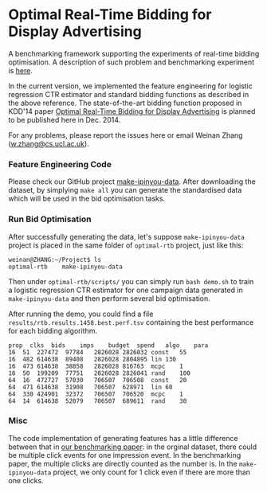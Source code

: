 Optimal Real-Time Bidding for Display Advertising
===========

A benchmarking framework supporting the experiments of real-time bidding optimisation. A description of such problem and benchmarking experiment is [here](http://arxiv.org/abs/1407.7073).

In the current version, we implemented the feature engineering for logistic regression CTR estimator and standard bidding functions as described in the above reference. The state-of-the-art bidding function proposed in KDD'14 paper [Optimal Real-Time Bidding for Display Advertising](http://www0.cs.ucl.ac.uk/staff/w.zhang/papers/ortb-kdd.pdf) is planned to be published here in Dec. 2014.

For any problems, please report the issues here or email Weinan Zhang (w.zhang@cs.ucl.ac.uk).

### Feature Engineering Code
Please check our GitHub project [make-ipinyou-data](https://github.com/wnzhang/make-ipinyou-data). After downloading the dataset, by simplying `make all` you can generate the standardised data which will be used in the bid optimisation tasks.

### Run Bid Optimisation
After successfully generating the data, let's suppose `make-ipinyou-data` project is placed in the same folder of `optimal-rtb` project, just like this:
```
weinan@ZHANG:~/Project$ ls
optimal-rtb    make-ipinyou-data
```
Then under `optimal-rtb/scripts/` you can simply run `bash demo.sh` to train a logistic regression CTR estimator for one campaign data generated in `make-ipinyou-data` and then perform several bid optimisation.

After running the demo, you could find a file `results/rtb.results.1458.best.perf.tsv` containing the best performance for each bidding algorithm.
```
prop  clks	bids	imps	budget	spend	algo	para
16  51	227472	97784	2826028	2826032	const	55
16	482	614638	89408	2826028	2804895	lin	130
16	473	614638	38858	2826028	816763	mcpc	1
16	50	199209	77751	2826028	2826041	rand	100
64	16	472727	57030	706507	706508	const	20
64	471	614638	31908	706507	628971	lin	60
64	330	424901	32372	706507	706520	mcpc	1
64	14	614638	52079	706507	689611	rand	30
```

### Misc
The code implementation of generating features has a little difference between that in [our benchmarking paper](http://arxiv.org/abs/1407.7073): in the orginal dataset, there could be multiple click events for one impression event. In the benchmarking paper, the multiple clicks are directly counted as the number is. In the `make-ipinyou-data` project, we only count for 1 click even if there are more than one clicks.
